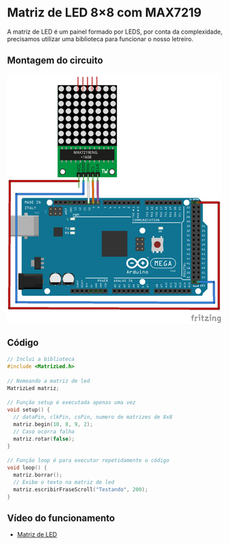# Matriz de LED 8×8 com MAX7219

A matriz de LED é um painel formado por LEDS, por conta da complexidade, precisamos utilizar uma biblioteca para funcionar o nosso letreiro.  

## Montagem do circuito

<img src = "matriz.png" alt = "Circuito mmatriz" width = 500 />

## Código

```C
// Inclui a biblioteca
#include <MatrizLed.h>

// Nomeando a matriz de led
MatrizLed matriz;

// Função setup é executada apenas uma vez
void setup() {
  // dataPin, clkPin, csPin, numero de matrizes de 8x8
  matriz.begin(10, 8, 9, 2); 
  // Caso ocorra falha
  matriz.rotar(false); 
}

// Função loop é para executar repetidamente o código
void loop() {
  matriz.borrar();
  // Exibe o texto na matriz de led
  matriz.escribirFraseScroll("Testando", 200); 
}
```

## Vídeo do funcionamento 
- [Matriz de LED](https://youtu.be/okbFl04yyuc)
